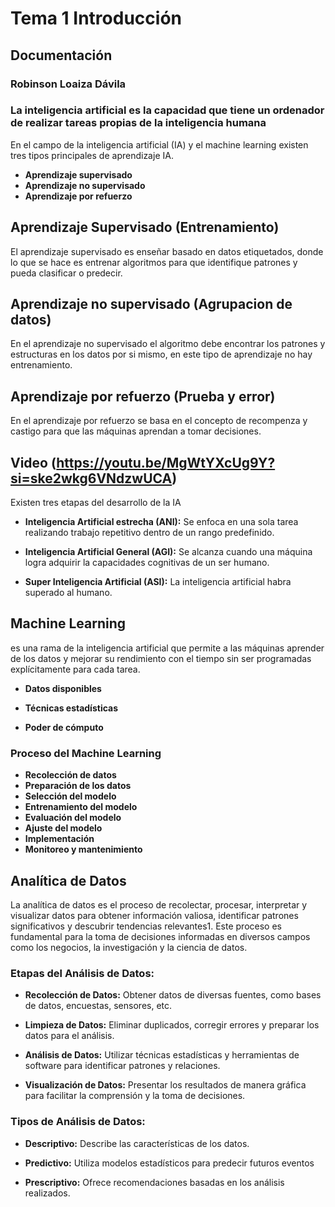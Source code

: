 # Tema 1 Introducción
## Documentación
### Robinson Loaiza Dávila

### La inteligencia artificial es la capacidad que tiene un ordenador de realizar tareas propias de la inteligencia humana

En el campo de la inteligencia artificial (IA) y el machine learning existen tres tipos principales de aprendizaje IA.

* __Aprendizaje supervisado__  
* __Aprendizaje no supervisado__  
* __Aprendizaje por refuerzo__

## Aprendizaje Supervisado  (Entrenamiento)

El aprendizaje supervisado es enseñar basado en datos etiquetados, donde lo que se hace es entrenar algoritmos para que identifique patrones y pueda clasificar o predecir.



## Aprendizaje no supervisado (Agrupacion de datos)

En el aprendizaje no supervisado el algoritmo debe encontrar los patrones y estructuras en los datos por si mismo, en este tipo de aprendizaje no hay entrenamiento.

## Aprendizaje por refuerzo (Prueba y error)

En el aprendizaje por refuerzo se basa en el concepto de recompenza y castigo para que las máquinas aprendan a tomar decisiones.

## Video  (https://youtu.be/MgWtYXcUg9Y?si=ske2wkg6VNdzwUCA)

Existen tres etapas del desarrollo de la IA

* __Inteligencia Artificial estrecha (ANI):__ Se enfoca en una sola tarea realizando trabajo repetitivo dentro de un rango predefinido.

* __Inteligencia Artificial General (AGI):__ Se alcanza cuando una máquina logra adquirir la capacidades cognitivas de un ser humano.

* __Super Inteligencia Artificial (ASI):__ La inteligencia artificial habra superado al humano.

## Machine Learning

es una rama de la inteligencia artificial que permite a las máquinas aprender de los datos y mejorar su rendimiento con el tiempo sin ser programadas explícitamente para cada tarea.

 * __Datos disponibles__

 * __Técnicas estadísticas__

 *  __Poder de cómputo__

 ### Proceso del Machine Learning

 * __Recolección de datos__
 * __Preparación de los datos__
 * __Selección del modelo__
 * __Entrenamiento del modelo__
 * __Evaluación del modelo__
 * __Ajuste del modelo__
 * __Implementación__
 * __Monitoreo y mantenimiento__

## Analítica de Datos
La analítica de datos es el proceso de recolectar, procesar, interpretar y visualizar datos para obtener información valiosa, identificar patrones significativos y descubrir tendencias relevantes1. Este proceso es fundamental para la toma de decisiones informadas en diversos campos como los negocios, la investigación y la ciencia de datos.

### Etapas del Análisis de Datos:

* __Recolección de Datos:__ Obtener datos de diversas fuentes, como bases de datos, encuestas, sensores, etc.

* __Limpieza de Datos:__ Eliminar duplicados, corregir errores y preparar los datos para el análisis.

* __Análisis de Datos:__ Utilizar técnicas estadísticas y herramientas de software para identificar patrones y relaciones.

* __Visualización de Datos:__ Presentar los resultados de manera gráfica para facilitar la comprensión y la toma de decisiones.

### Tipos de Análisis de Datos:

* __Descriptivo:__ Describe las características de los datos.

* __Predictivo:__ Utiliza modelos estadísticos para predecir futuros eventos 

* __Prescriptivo:__ Ofrece recomendaciones basadas en los análisis realizados.
